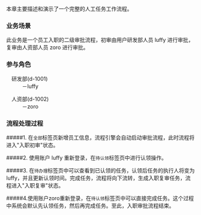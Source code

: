 本章主要描述和演示了一个完整的人工任务工作流程。

### 业务场景

此业务是一个员工入职的二级审批流程，初审由用户研发部人员 luffy 进行审批，复审由人资部人员 zoro 进行审批。

### 参与角色

&emsp;研发部(d-1001)<br/>
&emsp;&emsp;&emsp;－luffy<br/>

&emsp;人资部(d-1002)<br/>
&emsp;&emsp;&emsp;－zoro

### 流程处理过程

#####1. 在`全部`标签页新增员工信息，流程引擎会自动启动审批流程，此时流程将进入"入职初审"状态。

#####2. 使用账户 luffy 重新登录，在`待认领`标签页中进行认领操作。

#####3. 在`待办理`标签页中可以查看到已认领的任务，认领后任务的执行人将变为luffy，并且更新认领时间。完成任务，流程将向下流转，生成入职复审任务，流程进入"入职复审"状态。

#####4.使用账户zoro重新登录，在`待认领`标签页中可以直接完成任务。这个过程中系统会默认先认领任务，然后再完成任务。至此，入职审批流程结束。